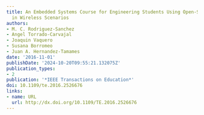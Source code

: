 ```yaml
---
title: An Embedded Systems Course for Engineering Students Using Open-Source Platforms
  in Wireless Scenarios
authors:
- M. C. Rodriguez-Sanchez
- Angel Torrado-Carvajal
- Joaquin Vaquero
- Susana Borromeo
- Juan A. Hernandez-Tamames
date: '2016-11-01'
publishDate: '2024-10-20T09:55:21.132075Z'
publication_types:
- 2
publication: '*IEEE Transactions on Education*'
doi: 10.1109/te.2016.2526676
links:
- name: URL
  url: http://dx.doi.org/10.1109/TE.2016.2526676
---
```

